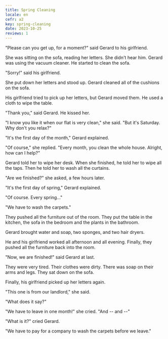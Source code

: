 ```yaml
---
title: Spring Cleaning
locale: en
cefr: a2
key: spring-cleaning
date: 2023-10-25
reviews: 1
---
```


"Please can you get up, for a moment?" said Gerard to his girlfriend.

She was sitting on the sofa, reading her letters. She didn't hear him. Gerard was using the vacuum cleaner. He started to clean the sofa.

"Sorry!" said his girlfriend.

She put down her letters and stood up. Gerard cleaned all of the cushions on the sofa.

His girlfriend tried to pick up her letters, but Gerard moved them. He used a cloth to wipe the table.

"Thank you," said Gerard. He kissed her.

"I know you like it when our flat is very clean," she said. "But it's Saturday. Why don't you relax?"

"It's the first day of the month," Gerard explained.

"Of course," she replied. "Every month, you clean the whole house. Alright, how can I help?"

Gerard told her to wipe her desk. When she finished, he told her to wipe all the taps. Then he told her to wash all the curtains.

"Are we finished?" she asked, a few hours later.

"It's the first day of spring," Gerard explained.

"Of course. Every spring..."

"We have to wash the carpets."

They pushed all the furniture out of the room. They put the table in the kitchen, the sofa in the bedroom and the plants in the bathroom.

Gerard brought water and soap, two sponges, and two hair dryers.

He and his girlfriend worked all afternoon and all evening. Finally, they pushed all the furniture back into the room.

"Now, we are finished!" said Gerard at last.

They were very tired. Their clothes were dirty. There was soap on their arms and legs. They sat down on the sofa.

Finally, his girlfriend picked up her letters again.

"This one is from our landlord," she said.

"What does it say?"

"We have to leave in one month!" she cried. "And -- and --"

"What is it?" cried Gerard.

"We have to pay for a company to wash the carpets before we leave."